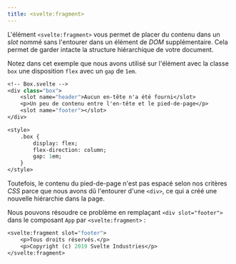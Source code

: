 ```yaml
---
title: <svelte:fragment>
---
```


L'élément `<svelte:fragment>` vous permet de placer du contenu dans un <span class="vo">_slot_</span> nommé sans l'entourer dans un élément de <span class="vo">_DOM_</span> supplémentaire. Cela permet de garder intacte la structure hiérarchique de votre document.

Notez dans cet exemple que nous avons utilisé sur l'élément avec la classe `box` une disposition `flex` avec un `gap` de `1em`.

```sv
<!-- Box.svelte -->
<div class="box">
	<slot name="header">Aucun en-tête n'a été fourni</slot>
	<p>Un peu de contenu entre l'en-tête et le pied-de-page</p>
	<slot name="footer"></slot>
</div>

<style>
	.box {
		display: flex;
		flex-direction: column;
		gap: 1em;
	}
</style>
```

Toutefois, le contenu du pied-de-page n'est pas espacé selon nos critères <span class="vo">_CSS_</span> parce que nous avons dû l'entourer d'une `<div>`, ce qui a créé une nouvelle hiérarchie dans la page.

Nous pouvons résoudre ce problème en remplaçant `<div slot="footer">` dans le composant `App` par `<svelte:fragment>` :

```sv
<svelte:fragment slot="footer">
	<p>Tous droits réservés.</p>
	<p>Copyright (c) 2019 Svelte Industries</p>
</svelte:fragment>
```
